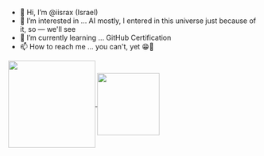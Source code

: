 - 👋 Hi, I’m @iisrax (Israel)
- 👀 I’m interested in ... AI mostly, I entered in this universe just because of it, so — we'll see
- 🌱 I’m currently learning ... GitHub Certification
- 📫 How to reach me ... you can't, yet 😁😬

<a href="#">
  <img height=175 align="center" src="https://my-stats-43gk.vercel.app/api?username=iisrax&show_icons=true&theme=synthwave&hide=contribs,issues&show=discussions_answered&rank_icon=github&include_all_commits=true&card_width=150" />
</a>
<a href="#">
  <img height=125 align="center" src="https://my-stats-43gk.vercel.app/api/top-langs/?username=iisrax&hide_progress=true&layout=compact&theme=synthwave&card_width=100" />
</a>

<!---
iisrax/iisrax is a ✨ special ✨ repository because its `README.md` (this file) appears on your GitHub profile.
You can click the Preview link to take a look at your changes.
--->